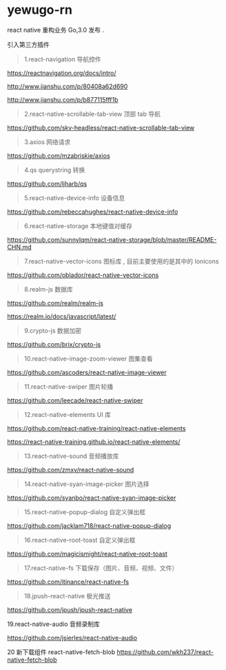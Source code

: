 # yewugo-rn

react native 重构业务 Go,3.0 发布 .

引入第三方插件

> 1.react-navigation 导航控件

https://reactnavigation.org/docs/intro/

http://www.jianshu.com/p/80408a62d690

http://www.jianshu.com/p/b877115fff1b

> 2.react-native-scrollable-tab-view 顶部 tab 导航

https://github.com/skv-headless/react-native-scrollable-tab-view

> 3.axios 网络请求

https://github.com/mzabriskie/axios

> 4.qs querystring 转换

https://github.com/ljharb/qs

> 5.react-native-device-info 设备信息

https://github.com/rebeccahughes/react-native-device-info

> 6.react-native-storage 本地键值对缓存

https://github.com/sunnylqm/react-native-storage/blob/master/README-CHN.md

> 7.react-native-vector-icons 图标库 , 目前主要使用的是其中的 Ionicons

https://github.com/oblador/react-native-vector-icons

> 8.realm-js 数据库

https://github.com/realm/realm-js

https://realm.io/docs/javascript/latest/

> 9.crypto-js 数据加密

https://github.com/brix/crypto-js

> 10.react-native-image-zoom-viewer 图集查看

https://github.com/ascoders/react-native-image-viewer

> 11.react-native-swiper 图片轮播

https://github.com/leecade/react-native-swiper

> 12.react-native-elements UI 库

https://github.com/react-native-training/react-native-elements

https://react-native-training.github.io/react-native-elements/

> 13.react-native-sound 音频播放库

https://github.com/zmxv/react-native-sound

> 14.react-native-syan-image-picker 图片选择

https://github.com/syanbo/react-native-syan-image-picker

> 15.react-native-popup-dialog 自定义弹出框

https://github.com/jacklam718/react-native-popup-dialog

> 16.react-native-root-toast 自定义弹出框

https://github.com/magicismight/react-native-root-toast

> 17.react-native-fs 下载保存（图片、音频、视频、文件）

https://github.com/itinance/react-native-fs

> 18.jpush-react-native 极光推送

https://github.com/jpush/jpush-react-native

19.react-native-audio 音频录制库

https://github.com/jsierles/react-native-audio

20 新下载组件 react-native-fetch-blob
https://github.com/wkh237/react-native-fetch-blob